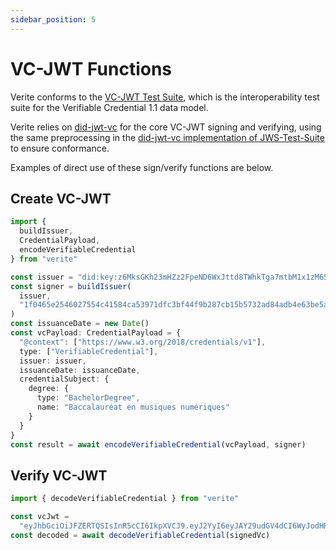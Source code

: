 ```yaml
---
sidebar_position: 5
---
```


# VC-JWT Functions

Verite conforms to the [VC-JWT Test Suite](https://github.com/decentralized-identity/JWS-Test-Suite), which is the interoperability test suite for the Verifiable Credential 1.1 data model.

Verite relies on [did-jwt-vc](https://github.com/decentralized-identity/did-jwt-vc/) for the core VC-JWT signing and verifying, using the same preprocessing in the [did-jwt-vc implementation of JWS-Test-Suite](https://github.com/decentralized-identity/JWS-Test-Suite/tree/main/implementations/did-jwt-vc) to ensure conformance.

Examples of direct use of these sign/verify functions are below.

## Create VC-JWT

```ts
import {
  buildIssuer,
  CredentialPayload,
  encodeVerifiableCredential
} from "verite"

const issuer = "did:key:z6MksGKh23mHZz2FpeND6WxJttd8TWhkTga7mtbM1x1zM65m"
const signer = buildIssuer(
  issuer,
  "1f0465e2546027554c41584ca53971dfc3bf44f9b287cb15b5732ad84adb4e63be5aa9b3df96e696f4eaa500ec0b58bf5dfde59200571b44288cc9981279a238"
)
const issuanceDate = new Date()
const vcPayload: CredentialPayload = {
  "@context": ["https://www.w3.org/2018/credentials/v1"],
  type: ["VerifiableCredential"],
  issuer: issuer,
  issuanceDate: issuanceDate,
  credentialSubject: {
    degree: {
      type: "BachelorDegree",
      name: "Baccalauréat en musiques numériques"
    }
  }
}
const result = await encodeVerifiableCredential(vcPayload, signer)
```

## Verify VC-JWT

```ts
import { decodeVerifiableCredential } from "verite"

const vcJwt =
  "eyJhbGciOiJFZERTQSIsInR5cCI6IkpXVCJ9.eyJ2YyI6eyJAY29udGV4dCI6WyJodHRwczovL3d3dy53My5vcmcvMjAxOC9jcmVkZW50aWFscy92MSJdLCJ0eXBlIjpbIlZlcmlmaWFibGVDcmVkZW50aWFsIl0sImNyZWRlbnRpYWxTdWJqZWN0Ijp7ImRlZ3JlZSI6eyJ0eXBlIjoiQmFjaGVsb3JEZWdyZWUiLCJuYW1lIjoiQmFjY2FsYXVyw6lhdCBlbiBtdXNpcXVlcyBudW3DqXJpcXVlcyJ9fX0sInN1YiI6ImRpZDpldGhyOjB4NDM1ZGYzZWRhNTcxNTRjZjhjZjc5MjYwNzk4ODFmMjkxMmY1NGRiNCIsIm5iZiI6MTU2Mjk1MDI4MiwiaXNzIjoiZGlkOmtleTp6Nk1rc0dLaDIzbUhaejJGcGVORDZXeEp0dGQ4VFdoa1RnYTdtdGJNMXgxek02NW0ifQ.d1JNjJGQmQjAyI2oqgqeR2Naze6c2Cp20FHDiKbDg1FAMZsVNXiNKfySjzcm01rnpKFusj9N6wvWJh5HA7EZDg"
const decoded = await decodeVerifiableCredential(signedVc)
```
